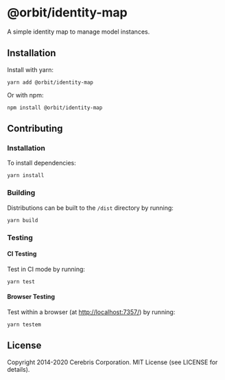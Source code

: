 # @orbit/identity-map

A simple identity map to manage model instances.

## Installation

Install with yarn:

```
yarn add @orbit/identity-map
```

Or with npm:

```
npm install @orbit/identity-map
```

## Contributing

### Installation

To install dependencies:

```
yarn install
```

### Building

Distributions can be built to the `/dist` directory by running:

```
yarn build
```

### Testing

#### CI Testing

Test in CI mode by running:

```
yarn test
```

#### Browser Testing

Test within a browser
(at [http://localhost:7357/](http://localhost:7357/)) by running:

```
yarn testem
```

## License

Copyright 2014-2020 Cerebris Corporation. MIT License (see LICENSE for details).
